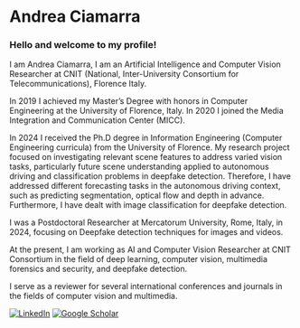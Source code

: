 # Andrea Ciamarra
### Hello and welcome to my profile!
I am Andrea Ciamarra, I am an Artificial Intelligence and Computer Vision Researcher at CNIT (National, Inter-University Consortium for Telecommunications), Florence Italy.

In 2019 I achieved my Master’s Degree with honors in Computer Engineering at the University of Florence, Italy. In 2020 I joined the Media Integration and Communication Center (MICC).

In 2024 I received the Ph.D degree in Information Engineering (Computer Engineering curricula) from the University of Florence. My research project focused on investigating relevant scene features to address varied vision tasks, particularly future scene understanding applied to autonomous driving and classification problems in deepfake detection. Therefore, I have addressed different forecasting tasks in the autonomous driving context, such as predicting segmentation, optical flow and depth in advance. Furthermore, I have dealt with image classification for deepfake detection.

I was a Postdoctoral Researcher at Mercatorum University, Rome, Italy, in 2024, focusing on Deepfake detection techniques for images and videos. 

At the present, I am working as AI and Computer Vision Researcher at CNIT Consortium in the field of deep learning, computer vision, multimedia forensics and security, and deepfake detection.

I serve as a reviewer for several international conferences and journals in the fields of computer vision and multimedia.

[![LinkedIn](https://img.shields.io/badge/Linkedin-blue)](www.linkedin.com/in/andrea-ciamarra-aa179976) [![Google Scholar](https://img.shields.io/badge/Google-Scholar-orange)]([www.linkedin.com/in/andrea-ciamarra-aa179976](https://scholar.google.com/citations?user=LTrUgeEAAAAJ&hl=en))
